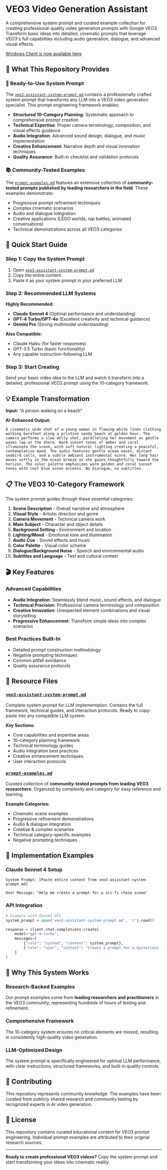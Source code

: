 # VEO3 Video Generation Assistant

A comprehensive system prompt and curated example collection for creating professional-quality video generation prompts with Google VEO3. Transform basic ideas into detailed, cinematic prompts that leverage VEO3's full capabilities including audio generation, dialogue, and advanced visual effects.

[Windows Client is now available here](https://github.com/MushroomFleet/VEO3-Angel)

## 🎯 What This Repository Provides

### 🤖 Ready-to-Use System Prompt
The [`veo3-assistant-system-prompt.md`](veo3-assistant-system-prompt.md) contains a professionally crafted system prompt that transforms any LLM into a VEO3 video generation specialist. This prompt engineering framework enables:

- **Structured 10-Category Planning**: Systematic approach to comprehensive prompt creation
- **Technical Expertise**: Proper camera terminology, composition, and visual effects guidance
- **Audio Integration**: Advanced sound design, dialogue, and music implementation
- **Creative Enhancement**: Narrative depth and visual innovation techniques
- **Quality Assurance**: Built-in checklist and validation protocols

### 📚 Community-Tested Examples
The [`prompt-examples.md`](prompt-examples.md) features an extensive collection of **community-tested prompts published by leading researchers in the field**. These examples demonstrate:

- Progressive prompt refinement techniques
- Complex cinematic scenarios
- Audio and dialogue integration
- Creative applications (LEGO worlds, rap battles, animated conversations)
- Technical demonstrations across all VEO3 categories

## 🚀 Quick Start Guide

### Step 1: Copy the System Prompt
1. Open [`veo3-assistant-system-prompt.md`](veo3-assistant-system-prompt.md)
2. Copy the entire content
3. Paste it as your system prompt in your preferred LLM

### Step 2: Recommended LLM Systems
**Highly Recommended:**
- **Claude Sonnet 4** (Optimal performance and understanding)
- **GPT-4 Turbo/GPT-4o** (Excellent creativity and technical guidance)
- **Gemini Pro** (Strong multimodal understanding)

**Also Compatible:**
- Claude Haiku (for faster responses)
- GPT-3.5 Turbo (basic functionality)
- Any capable instruction-following LLM

### Step 3: Start Creating
Send your basic video idea to the LLM and watch it transform into a detailed, professional VEO3 prompt using the 10-category framework.

## 💡 Example Transformation

**Input:** "A person walking on a beach"

**AI-Enhanced Output:**
```
A cinematic wide shot of a young woman in flowing white linen clothing walking barefoot along a pristine sandy beach at golden hour. The camera performs a slow dolly shot, paralleling her movement as gentle waves lap at the shore. Warm sunset tones of amber and coral illuminate the scene, with soft natural lighting creating a peaceful, contemplative mood. The audio features gentle ocean waves, distant seabird calls, and a subtle ambient instrumental score. Her long hair moves softly in the ocean breeze as she gazes thoughtfully toward the horizon. The color palette emphasizes warm golden and coral sunset tones with cool blue ocean accents. No dialogue, no subtitles.
```

## 📋 The VEO3 10-Category Framework

The system prompt guides through these essential categories:

1. **Scene Description** - Overall narrative and atmosphere
2. **Visual Style** - Artistic direction and genre
3. **Camera Movement** - Technical camera work
4. **Main Subject** - Character and object details
5. **Background Setting** - Environment and location
6. **Lighting/Mood** - Emotional tone and illumination
7. **Audio Cue** - Sound effects and music
8. **Color Palette** - Visual color scheme
9. **Dialogue/Background Noise** - Speech and environmental audio
10. **Subtitles and Language** - Text and cultural context

## 🎬 Key Features

### Advanced Capabilities
- **Audio Integration**: Seamlessly blend music, sound effects, and dialogue
- **Technical Precision**: Professional camera terminology and composition
- **Creative Innovation**: Unexpected element combinations and visual storytelling
- **Progressive Enhancement**: Transform simple ideas into complex scenarios

### Best Practices Built-In
- Detailed prompt construction methodology
- Negative prompting techniques
- Common pitfall avoidance
- Quality assurance protocols

## 📖 Resource Files

### [`veo3-assistant-system-prompt.md`](veo3-assistant-system-prompt.md)
Complete system prompt for LLM implementation. Contains the full framework, technical guides, and interaction protocols. Ready to copy-paste into any compatible LLM system.

**Key Sections:**
- Core capabilities and expertise areas
- 10-category planning framework
- Technical terminology guides
- Audio integration best practices
- Creative enhancement techniques
- User interaction protocols

### [`prompt-examples.md`](prompt-examples.md)
Curated collection of **community-tested prompts from leading VEO3 researchers**. Organized by complexity and category for easy reference and learning.

**Example Categories:**
- Cinematic scene examples
- Progressive refinement demonstrations
- Audio & dialogue integration
- Creative & complex scenarios
- Technical category-specific examples
- Negative prompting techniques

## 🔧 Implementation Examples

### Claude Sonnet 4 Setup
```
System Prompt: [Paste entire content from veo3-assistant-system-prompt.md]

User Message: "Help me create a prompt for a sci-fi chase scene"
```

### API Integration
```python
# Example with OpenAI API
system_prompt = open('veo3-assistant-system-prompt.md', 'r').read()

response = client.chat.completions.create(
    model="gpt-4-turbo",
    messages=[
        {"role": "system", "content": system_prompt},
        {"role": "user", "content": "Create a prompt for a mysterious forest scene"}
    ]
)
```

## 🌟 Why This System Works

### Research-Backed Examples
Our prompt examples come from **leading researchers and practitioners** in the VEO3 community, representing hundreds of hours of testing and refinement.

### Comprehensive Framework
The 10-category system ensures no critical elements are missed, resulting in consistently high-quality video generation.

### LLM-Optimized Design
The system prompt is specifically engineered for optimal LLM performance, with clear instructions, structured frameworks, and built-in quality controls.

## 🤝 Contributing

This repository represents community knowledge. The examples have been curated from publicly shared research and community testing by recognized experts in AI video generation.

## 📄 License

This repository contains curated educational content for VEO3 prompt engineering. Individual prompt examples are attributed to their original research sources.

---

**Ready to create professional VEO3 videos?** Copy the system prompt and start transforming your ideas into cinematic reality.
